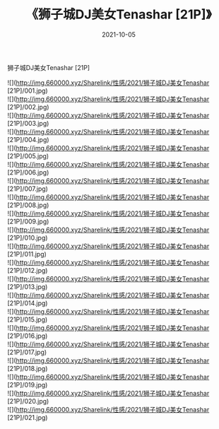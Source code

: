 ﻿---
layout: post
title:  《狮子城DJ美女Tenashar [21P]》
date:   2021-10-05
img: http://img.660000.xyz/Sharelink/性感/2021/狮子城DJ美女Tenashar [21P]/000.jpg
categories: [美女, 清纯, 唯美]
---

狮子城DJ美女Tenashar [21P]

  ![](http://img.660000.xyz/Sharelink/性感/2021/狮子城DJ美女Tenashar [21P]/001.jpg) <br> ![](http://img.660000.xyz/Sharelink/性感/2021/狮子城DJ美女Tenashar [21P]/002.jpg) <br> ![](http://img.660000.xyz/Sharelink/性感/2021/狮子城DJ美女Tenashar [21P]/003.jpg) <br> ![](http://img.660000.xyz/Sharelink/性感/2021/狮子城DJ美女Tenashar [21P]/004.jpg) <br> ![](http://img.660000.xyz/Sharelink/性感/2021/狮子城DJ美女Tenashar [21P]/005.jpg) <br> ![](http://img.660000.xyz/Sharelink/性感/2021/狮子城DJ美女Tenashar [21P]/006.jpg) <br> ![](http://img.660000.xyz/Sharelink/性感/2021/狮子城DJ美女Tenashar [21P]/007.jpg) <br> ![](http://img.660000.xyz/Sharelink/性感/2021/狮子城DJ美女Tenashar [21P]/008.jpg) <br> ![](http://img.660000.xyz/Sharelink/性感/2021/狮子城DJ美女Tenashar [21P]/009.jpg) <br> ![](http://img.660000.xyz/Sharelink/性感/2021/狮子城DJ美女Tenashar [21P]/010.jpg) <br> ![](http://img.660000.xyz/Sharelink/性感/2021/狮子城DJ美女Tenashar [21P]/011.jpg) <br> ![](http://img.660000.xyz/Sharelink/性感/2021/狮子城DJ美女Tenashar [21P]/012.jpg) <br> ![](http://img.660000.xyz/Sharelink/性感/2021/狮子城DJ美女Tenashar [21P]/013.jpg) <br> ![](http://img.660000.xyz/Sharelink/性感/2021/狮子城DJ美女Tenashar [21P]/014.jpg) <br> ![](http://img.660000.xyz/Sharelink/性感/2021/狮子城DJ美女Tenashar [21P]/015.jpg) <br> ![](http://img.660000.xyz/Sharelink/性感/2021/狮子城DJ美女Tenashar [21P]/016.jpg) <br> ![](http://img.660000.xyz/Sharelink/性感/2021/狮子城DJ美女Tenashar [21P]/017.jpg) <br> ![](http://img.660000.xyz/Sharelink/性感/2021/狮子城DJ美女Tenashar [21P]/018.jpg) <br> ![](http://img.660000.xyz/Sharelink/性感/2021/狮子城DJ美女Tenashar [21P]/019.jpg) <br> ![](http://img.660000.xyz/Sharelink/性感/2021/狮子城DJ美女Tenashar [21P]/020.jpg) <br> ![](http://img.660000.xyz/Sharelink/性感/2021/狮子城DJ美女Tenashar [21P]/021.jpg) <br>